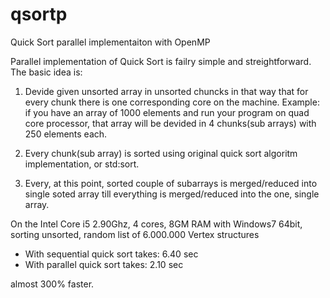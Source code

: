 qsortp
======

Quick Sort parallel implementaiton with OpenMP


Parallel implementation of Quick Sort is failry simple and streightforward. 
The basic idea is: 

1) Devide given unsorted array in unsorted chuncks in that way that for every chunk there is one corresponding core on the machine. 
Example: if you have an array of 1000 elements and run your program on quad core processor, that array
will be devided in 4 chunks(sub arrays) with 250 elements each. 

2) Every chunk(sub array) is sorted using original quick sort algoritm implementation, or std:sort. 

3) Every, at this point, sorted couple of subarrays is merged/reduced into single soted array till everything is merged/reduced into the one, single array. 



On the Intel Core i5 2.90Ghz, 4 cores, 8GM RAM with Windows7 64bit, sorting unsorted, random list of 6.000.000 Vertex structures

- With sequential quick sort takes: 6.40 sec 
- With parallel   quick sort takes: 2.10 sec 


almost 300% faster.


